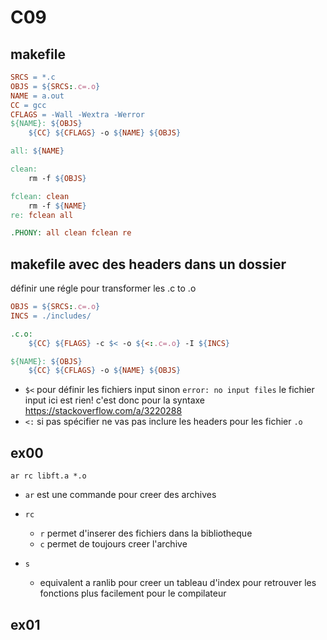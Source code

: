 # C09
## makefile

```makefile
SRCS = *.c
OBJS = ${SRCS:.c=.o}
NAME = a.out
CC = gcc
CFLAGS = -Wall -Wextra -Werror
${NAME}: ${OBJS}
    ${CC} ${CFLAGS} -o ${NAME} ${OBJS}

all: ${NAME}

clean:
    rm -f ${OBJS}

fclean: clean
    rm -f ${NAME}
re: fclean all

.PHONY: all clean fclean re
```

## makefile avec des headers dans un dossier
définir une régle pour transformer les .c to .o
```makefile
OBJS = ${SRCS:.c=.o}
INCS = ./includes/

.c.o:
	${CC} ${FLAGS} -c $< -o ${<:.c=.o} -I ${INCS}

${NAME}: ${OBJS}
	${CC} ${CFLAGS} -o ${NAME} ${OBJS}
```

- `$<` pour définir les fichiers input sinon `error: no input files`
  le fichier input ici est rien! c'est donc pour la syntaxe
https://stackoverflow.com/a/3220288
- `<:` si pas spécifier ne vas pas inclure les headers pour les fichier `.o`

## ex00
```
ar rc libft.a *.o
```
- `ar` est une commande pour creer des archives
- `rc`
  - `r` permet d'inserer des fichiers dans la bibliotheque
  - `c` permet de toujours creer l'archive

- `s`
  - equivalent a ranlib pour creer un tableau d'index pour retrouver les fonctions plus facilement pour le compilateur

## ex01
